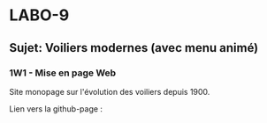 # LABO-9
## Sujet: Voiliers modernes (avec menu animé)
### 1W1 - Mise en page Web

Site monopage sur l'évolution des voiliers depuis 1900. 

Lien vers la github-page : 